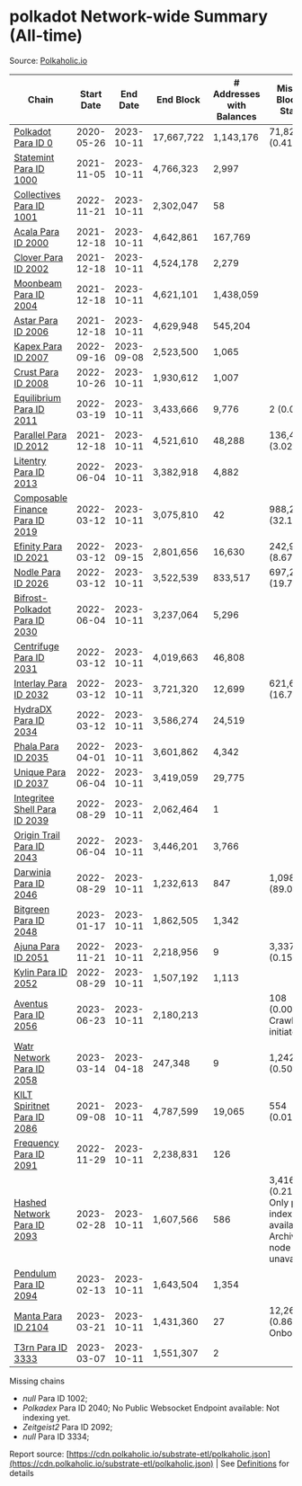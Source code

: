 # polkadot Network-wide Summary (All-time)

Source: [Polkaholic.io](https://polkaholic.io)


| Chain            | Start Date | End Date | End Block | # Addresses with Balances | Missing Blocks / Status |
| ---------------- | ---------- | ---------| --------- | ------------------------- | ----------------------- |
| [Polkadot Para ID 0](/polkadot/0-polkadot) | 2020-05-26 | 2023-10-11 | 17,667,722 |  1,143,176 | 71,827 (0.41%)  |
| [Statemint Para ID 1000](/polkadot/1000-statemint) | 2021-11-05 | 2023-10-11 | 4,766,323 |  2,997 |    |
| [Collectives Para ID 1001](/polkadot/1001-collectives) | 2022-11-21 | 2023-10-11 | 2,302,047 |  58 |    |
| [Acala Para ID 2000](/polkadot/2000-acala) | 2021-12-18 | 2023-10-11 | 4,642,861 |  167,769 |    |
| [Clover Para ID 2002](/polkadot/2002-clover) | 2021-12-18 | 2023-10-11 | 4,524,178 |  2,279 |    |
| [Moonbeam Para ID 2004](/polkadot/2004-moonbeam) | 2021-12-18 | 2023-10-11 | 4,621,101 |  1,438,059 |    |
| [Astar Para ID 2006](/polkadot/2006-astar) | 2021-12-18 | 2023-10-11 | 4,629,948 |  545,204 |    |
| [Kapex Para ID 2007](/polkadot/2007-kapex) | 2022-09-16 | 2023-09-08 | 2,523,500 |  1,065 |    |
| [Crust Para ID 2008](/polkadot/2008-crust) | 2022-10-26 | 2023-10-11 | 1,930,612 |  1,007 |    |
| [Equilibrium Para ID 2011](/polkadot/2011-equilibrium) | 2022-03-19 | 2023-10-11 | 3,433,666 |  9,776 | 2 (0.00%)  |
| [Parallel Para ID 2012](/polkadot/2012-parallel) | 2021-12-18 | 2023-10-11 | 4,521,610 |  48,288 | 136,431 (3.02%)  |
| [Litentry Para ID 2013](/polkadot/2013-litentry) | 2022-06-04 | 2023-10-11 | 3,382,918 |  4,882 |    |
| [Composable Finance Para ID 2019](/polkadot/2019-composable) | 2022-03-12 | 2023-10-11 | 3,075,810 |  42 | 988,228 (32.13%)  |
| [Efinity Para ID 2021](/polkadot/2021-efinity) | 2022-03-12 | 2023-09-15 | 2,801,656 |  16,630 | 242,949 (8.67%)  |
| [Nodle Para ID 2026](/polkadot/2026-nodle) | 2022-03-12 | 2023-10-11 | 3,522,539 |  833,517 | 697,249 (19.79%)  |
| [Bifrost-Polkadot Para ID 2030](/polkadot/2030-bifrost-dot) | 2022-06-04 | 2023-10-11 | 3,237,064 |  5,296 |    |
| [Centrifuge Para ID 2031](/polkadot/2031-centrifuge) | 2022-03-12 | 2023-10-11 | 4,019,663 |  46,808 |    |
| [Interlay Para ID 2032](/polkadot/2032-interlay) | 2022-03-12 | 2023-10-11 | 3,721,320 |  12,699 | 621,626 (16.70%)  |
| [HydraDX Para ID 2034](/polkadot/2034-hydradx) | 2022-03-12 | 2023-10-11 | 3,586,274 |  24,519 |    |
| [Phala Para ID 2035](/polkadot/2035-phala) | 2022-04-01 | 2023-10-11 | 3,601,862 |  4,342 |    |
| [Unique Para ID 2037](/polkadot/2037-unique) | 2022-06-04 | 2023-10-11 | 3,419,059 |  29,775 |    |
| [Integritee Shell Para ID 2039](/polkadot/2039-integritee-shell) | 2022-08-29 | 2023-10-11 | 2,062,464 |  1 |    |
| [Origin Trail Para ID 2043](/polkadot/2043-origintrail) | 2022-06-04 | 2023-10-11 | 3,446,201 |  3,766 |    |
| [Darwinia Para ID 2046](/polkadot/2046-darwinia) | 2022-08-29 | 2023-10-11 | 1,232,613 |  847 | 1,098,047 (89.08%)  |
| [Bitgreen Para ID 2048](/polkadot/2048-bitgreen) | 2023-01-17 | 2023-10-11 | 1,862,505 |  1,342 |    |
| [Ajuna Para ID 2051](/polkadot/2051-ajuna) | 2022-11-21 | 2023-10-11 | 2,218,956 |  9 | 3,337 (0.15%)  |
| [Kylin Para ID 2052](/polkadot/2052-kylin) | 2022-08-29 | 2023-10-11 | 1,507,192 |  1,113 |    |
| [Aventus Para ID 2056](/polkadot/2056-aventus) | 2023-06-23 | 2023-10-11 | 2,180,213 |   | 108 (0.00%) Crawling initiated |
| [Watr Network Para ID 2058](/polkadot/2058-watr) | 2023-03-14 | 2023-04-18 | 247,348 |  9 | 1,242 (0.50%)  |
| [KILT Spiritnet Para ID 2086](/polkadot/2086-kilt) | 2021-09-08 | 2023-10-11 | 4,787,599 |  19,065 | 554 (0.01%)  |
| [Frequency Para ID 2091](/polkadot/2091-frequency) | 2022-11-29 | 2023-10-11 | 2,238,831 |  126 |    |
| [Hashed Network Para ID 2093](/polkadot/2093-hashed) | 2023-02-28 | 2023-10-11 | 1,607,566 |  586 | 3,416 (0.21%) Only partial index available: Archive node unavailable |
| [Pendulum Para ID 2094](/polkadot/2094-pendulum) | 2023-02-13 | 2023-10-11 | 1,643,504 |  1,354 |    |
| [Manta Para ID 2104](/polkadot/2104-manta) | 2023-03-21 | 2023-10-11 | 1,431,360 |  27 | 12,262 (0.86%) Onboarding |
| [T3rn Para ID 3333](/polkadot/3333-t3rn) | 2023-03-07 | 2023-10-11 | 1,551,307 |  2 |    |

Missing chains


* *null* Para ID 1002; 
* *Polkadex* Para ID 2040; No Public Websocket Endpoint available: Not indexing yet.
* *Zeitgeist2* Para ID 2092; 
* *null* Para ID 3334; 

Report source: [https://cdn.polkaholic.io/substrate-etl/polkaholic.json](https://cdn.polkaholic.io/substrate-etl/polkaholic.json) | See [Definitions](/DEFINITIONS.md) for details

